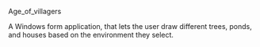 Age_of_villagers

 A Windows form application, that lets the user draw different trees, ponds, and houses based on the environment they select.
